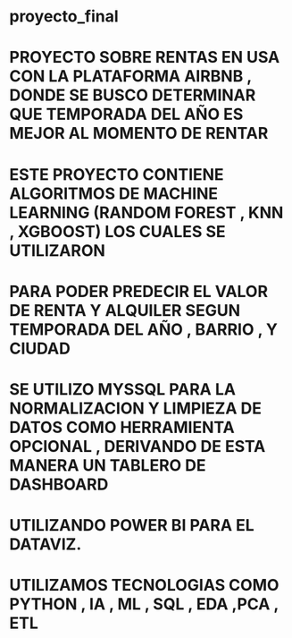 # proyecto_final

# PROYECTO SOBRE RENTAS EN USA CON LA PLATAFORMA AIRBNB , DONDE SE BUSCO DETERMINAR QUE TEMPORADA DEL AÑO ES MEJOR AL MOMENTO DE RENTAR

# ESTE PROYECTO CONTIENE  ALGORITMOS DE MACHINE LEARNING (RANDOM FOREST , KNN , XGBOOST) LOS CUALES SE UTILIZARON

# PARA PODER PREDECIR EL VALOR DE RENTA Y ALQUILER SEGUN TEMPORADA DEL AÑO , BARRIO , Y CIUDAD

# SE UTILIZO MYSSQL PARA LA NORMALIZACION Y LIMPIEZA DE DATOS COMO HERRAMIENTA OPCIONAL , DERIVANDO DE ESTA MANERA UN TABLERO DE DASHBOARD

# UTILIZANDO POWER BI PARA EL DATAVIZ.

# UTILIZAMOS TECNOLOGIAS COMO PYTHON , IA , ML , SQL , EDA ,PCA , ETL

